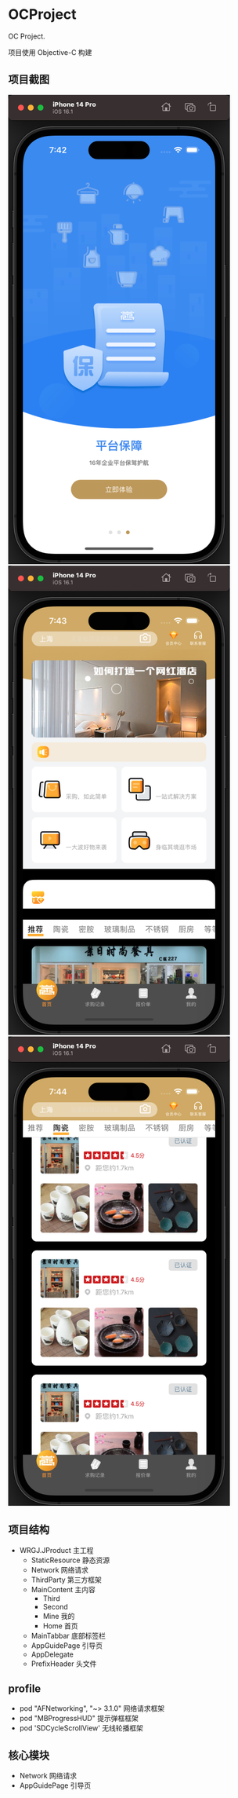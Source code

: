 # OCProject
OC Project.

项目使用 Objective-C 构建

## 项目截图

![screenshot_1](https://github.com/caosuyang/OCProject/blob/main/screenshot/screenshot_1.png)
![screenshot_2](https://github.com/caosuyang/OCProject/blob/main/screenshot/screenshot_2.png)
![screenshot_3](https://github.com/caosuyang/OCProject/blob/main/screenshot/screenshot_3.png)

## 项目结构

- WRGJ.JProduct 主工程
    - StaticResource 静态资源
    - Network 网络请求
    - ThirdParty 第三方框架
    - MainContent 主内容
        - Third
        - Second
        - Mine 我的
        - Home 首页
    - MainTabbar 底部标签栏
    - AppGuidePage 引导页
    - AppDelegate 
    - PrefixHeader 头文件
    
## profile

- pod "AFNetworking", "~> 3.1.0"  网络请求框架
- pod "MBProgressHUD" 提示弹框框架
- pod 'SDCycleScrollView' 无线轮播框架

## 核心模块

- Network 网络请求
- AppGuidePage 引导页
